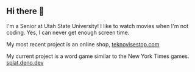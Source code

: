## Hi there 👋

I'm a Senior at Utah State University! I like to watch movies when I'm not coding. Yes, I can never get enough screen time.

My most recent project is an online shop, [teknovisestop.com](https://www.teknovisestop.com)

My current project is a word game similar to the New York Times games. [splat.deno.dev](https://www.splat.deno.dev)
<!--
**MitchellClove/MitchellClove** is a ✨ _special_ ✨ repository because its `README.md` (this file) appears on your GitHub profile.

Here are some ideas to get you started:

- 🔭 I’m currently working on ...
- 🌱 I’m currently learning ...
- 👯 I’m looking to collaborate on ...
- 🤔 I’m looking for help with ...
- 💬 Ask me about ...
- 📫 How to reach me: ...
- 😄 Pronouns: ...
- ⚡ Fun fact: ...
-->
